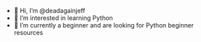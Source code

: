 - 👋 Hi, I’m @deadagainjeff
- 👀 I’m interested in learning Python
- 🌱 I’m currently a beginner and are looking for Python beginner resources

<!---
deadagainjeff/deadagainjeff is a ✨ special ✨ repository because its `README.md` (this file) appears on your GitHub profile.
You can click the Preview link to take a look at your changes.
--->
